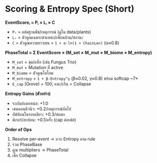 # Scoring & Entropy Spec (Short)

**EventScoreᵢ = Pᵢ × Lᵢ × C**

- `Pᵢ` = แต้มฐานพืช/เหตุการณ์ (ดูใน data/plants)
- `Lᵢ` = ตัวคูณเฉพาะตำแหน่ง/เพื่อนบ้าน/สถานะ
- `C` = ตัวคูณความยาวเชน = `1 + α·ln(1 + ChainLen)` (α≈0.8)

**PhaseTotal = Σ EventScore × (M_set × M_mut × M_biome × M_entropy)**

- `M_set` = ชุด/แท็ก (เช่น Fungus Trio)
- `M_mut` = Mutation ที่ active
- `M_biome` = ตัวคูณไบโอม
- `M_entropy` = `1 + β·Entropy^γ` (β≈0.02, γ≈0.8) พร้อม softcap ~7×
- `E_cap` (Grove) = 100; แตะ/เกิน = Collapse

**Entropy Gains (ตัวอย่าง)**
- ระเบิด/แตกหน่อ: +1.0
- เชนคอนติวนิว: +0.2/เหตุการณ์ถัดไป
- บัฟซ้อนในรอบเดียว: +0.3/สแตก
- มิเรอร์/สะท้อน: +0.1/ครั้ง (cap ต่อเฟส)

**Order of Ops**
1) Resolve per-event → บวก Entropy ตาม rule
2) รวม PhaseBase
3) คูณ multipliers → PhaseTotal
4) เช็ก Collapse
